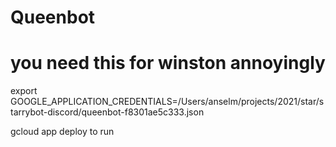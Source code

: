 # Queenbot


# you need this for winston annoyingly

export GOOGLE_APPLICATION_CREDENTIALS=/Users/anselm/projects/2021/star/starrybot-discord/queenbot-f8301ae5c333.json

gcloud app deploy to run

